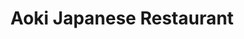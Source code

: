 ---
layout: place
title: "Aoki Japanese Restaurant"
permalink: /california/la-verne/aoki-japanese-restaurant.html
stateAbbr: CA
stateName: California
cityName: La Verne
seo:
  name: "Aoki Japanese Restaurant"
  type: Restaurant
  links: null
description: "Aoki Japanese Restaurant serves delicious sushi in La Verne, California. Try fresh Japanese dishes for a great dining experience. "
place_id: ChIJcw7PD00uw4ARN6bDyAScU2k
photos:
  - name: >-
      places/ChIJcw7PD00uw4ARN6bDyAScU2k/photos/AeeoHcKbcwO63_dNSmQ2G2BBraQJgimksbqTqE1gVOFy3nfYy71cpdDp-AEUpramYIwKmui2bHGr6GrZROyI9iUYns-ethhWJJ5dfmWOxG6v2oX06vgAwCca7UTkNqapu_U95J3sCtCRB4KyJZzEIszl_PTib7g4_5OmWzHFsdnRUsonQnU4qCaCuXwkII-3Vr3nb_zQi3upkuVPpC0RnnPzg9alk3KDIdHXXFQmEaKbD-kvEsOp99Ww0sPphefIwM-TEq1rN_qPVsXp_2w7G4dNFT0rzGYeLLR_S7XSqleEYXatfg
    widthPx: 919
    heightPx: 611
    authorAttributions:
      - displayName: Aoki Japanese Restaurant
        uri: https://maps.google.com/maps/contrib/110046035327960139241
        photoUri: >-
          https://lh3.googleusercontent.com/a-/ALV-UjUFqIOAxVv78b3FQX0y8f4qzFFiRMq1LM6-OjrYGQN8lx7oEB8=s100-p-k-no-mo
    flagContentUri: >-
      https://www.google.com/local/imagery/report/?cb_client=maps_api_places.places_api&image_key=!1e10!2sAF1QipMySeBdgbnQ6ViT7p1X-FMVktEg23TUtUX0RYtB&hl=en-US
    googleMapsUri: >-
      https://www.google.com/maps/place//data=!3m4!1e2!3m2!1sAF1QipMySeBdgbnQ6ViT7p1X-FMVktEg23TUtUX0RYtB!2e10!4m2!3m1!1s0x80c32e4d0fcf0e73:0x69539c04c8c3a637
  - name: >-
      places/ChIJcw7PD00uw4ARN6bDyAScU2k/photos/AeeoHcKXhk8enGD1c98IFGwiypIibqlo09lBqSANPjTjN0eKDGa-cFPNl8T0CLC3thHMaQxAYFlLf9AjdDlRL5VLEoVhsEDCGd8I70ZKP_MhsjojkibRCufFxXvjiH7jcjU5chDNtdUexWBcj3FJAY13uYrwWv3KDiuujY8D4WiN-_ti1NaXvL656EGJieGZqZyoiFrkGiLbym6AkAJx-BIm2GB7lfi2Ku-hqdoO_5BOp5_SeVSn8dH8y7389Zhrba7USVLTpQA6F2n_2Rn9IbSxWSS9vyna2Hu_gEQP05nAuhRNNA
    widthPx: 1000
    heightPx: 666
    authorAttributions:
      - displayName: Aoki Japanese Restaurant
        uri: https://maps.google.com/maps/contrib/110046035327960139241
        photoUri: >-
          https://lh3.googleusercontent.com/a-/ALV-UjUFqIOAxVv78b3FQX0y8f4qzFFiRMq1LM6-OjrYGQN8lx7oEB8=s100-p-k-no-mo
    flagContentUri: >-
      https://www.google.com/local/imagery/report/?cb_client=maps_api_places.places_api&image_key=!1e10!2sAF1QipPnxMl45aijD_n5nphMVD5MLUFf35M0KAkgAFzf&hl=en-US
    googleMapsUri: >-
      https://www.google.com/maps/place//data=!3m4!1e2!3m2!1sAF1QipPnxMl45aijD_n5nphMVD5MLUFf35M0KAkgAFzf!2e10!4m2!3m1!1s0x80c32e4d0fcf0e73:0x69539c04c8c3a637
  - name: >-
      places/ChIJcw7PD00uw4ARN6bDyAScU2k/photos/AeeoHcJ9hzuUgTw9l0Gv-SvodIm_IohRgRXyWcrSDRmXi6mO0VVpJnQPdbaQwJHBg6nl24CMfDRIVfKnnCUhFLDMRgcwylP8ukPyCsXQ6hmn5HCpMCIKF0idJcfmc8ba77VhqYrBFOQEliaze_FPUGMmZOttqRVl-nGjyRqHntChNJzZFZB1U_je0zSp83VrMr4zPmojSAEujunNi2XRNtvf6t1b06qCGJMEHa4Gdy91ExDEdOPce8EGeoPsKK79xbW3qmgiAdKvktx81ncp-HUeIzySRePPAtdPLZbc3a0QAnPe3cgUCQs0oE2NKrapr1yVntbW1KSSiA-kly4PRALT8L75wpY28HUFXvarNkHqyPpKnxaJhmZ6mTF9lKYqkxViHnuqSnZmd5f1WqpP1SeWyilzlFz4rkMpyzj7at8QTgCMwms_
    widthPx: 4032
    heightPx: 2268
    authorAttributions:
      - displayName: Nik
        uri: https://maps.google.com/maps/contrib/116657663826530002837
        photoUri: >-
          https://lh3.googleusercontent.com/a-/ALV-UjVnDqQpVrirFdOskA-XFIxkTVOPZZ7zu-WaMUubVIl49slabyjeJA=s100-p-k-no-mo
    flagContentUri: >-
      https://www.google.com/local/imagery/report/?cb_client=maps_api_places.places_api&image_key=!1e10!2sCIHM0ogKEICAgIDD04mA1AE&hl=en-US
    googleMapsUri: >-
      https://www.google.com/maps/place//data=!3m4!1e2!3m2!1sCIHM0ogKEICAgIDD04mA1AE!2e10!4m2!3m1!1s0x80c32e4d0fcf0e73:0x69539c04c8c3a637
  - name: >-
      places/ChIJcw7PD00uw4ARN6bDyAScU2k/photos/AeeoHcJWHnFgHBdAXdbv6PpCLWTfEJgbmFUorRUEfm3hNnD32C0SgO1WIurFg7WiZjKUtXbEWkoSPh486z3gT8CHFBYH23EWOU0Dvr1N1Ng2NktUibnIf2XBWYzKhWvjwSIChOoHV398ZpVNiWvK-xtO6j8RhfVDRB6xgDEUsWYjuSGF9oON2Ul2XqxWfDvWvnT_gGshP27LFmdb4FxxCSYP9_RvVqbRpyPwrFvI4uHI9RwbYy9KKb8D-SVR57-uWy-rVnLjenweeFNdhRNLdqxYNnqceQ_M377g-c2rwyKGK67M0sOB5nUH9NqOH9tCODkzq2e5eVvbKzv4Reou_s2rkHgvNrX4Y8XOqVH9KE4Bfw_beCbYy5CfLviPm3FS-7Yr3Z-xM_H8_qltx0tYivh9B12dkEkuZKEqZtn5EPpOelo7n-o
    widthPx: 4000
    heightPx: 3000
    authorAttributions:
      - displayName: 권태신
        uri: https://maps.google.com/maps/contrib/106412145322278072369
        photoUri: >-
          https://lh3.googleusercontent.com/a/ACg8ocK2fXAAyH_J7FD2DBGWNiCoEHCHC25AWY1x7OpeVQHa3mYCMg=s100-p-k-no-mo
    flagContentUri: >-
      https://www.google.com/local/imagery/report/?cb_client=maps_api_places.places_api&image_key=!1e10!2sCIHM0ogKEICAgID3pcnd_AE&hl=en-US
    googleMapsUri: >-
      https://www.google.com/maps/place//data=!3m4!1e2!3m2!1sCIHM0ogKEICAgID3pcnd_AE!2e10!4m2!3m1!1s0x80c32e4d0fcf0e73:0x69539c04c8c3a637
  - name: >-
      places/ChIJcw7PD00uw4ARN6bDyAScU2k/photos/AeeoHcLQdAmJ2BjJtTx7ZzdFzy2QxNrPwh5yQVZJd9SoJ84IQMJn264S15rbIaouPCRcopwdZrhdV13QLFDa22GfnMeQf28fRWvXx9MLrB3Gx139AcYA3_DHDyVFgyHKg18KtjNvnd_QgM1emqnI1dvYIc8k0BW3S1c9l0CgISn-PNDhBUXHKgKo4wzWWAwBh79wqmrXvlCi8bE7TJ7gW2ceSYCNWCkeZcFN2cZp9Vmy1lZ2LfV1JA9ZJw71iRAsphZi0kUhHKa3EwuWE-Bzw6zRCohImqbJDCmUci4rTRawDtotZg
    widthPx: 762
    heightPx: 478
    authorAttributions:
      - displayName: Aoki Japanese Restaurant
        uri: https://maps.google.com/maps/contrib/110046035327960139241
        photoUri: >-
          https://lh3.googleusercontent.com/a-/ALV-UjUFqIOAxVv78b3FQX0y8f4qzFFiRMq1LM6-OjrYGQN8lx7oEB8=s100-p-k-no-mo
    flagContentUri: >-
      https://www.google.com/local/imagery/report/?cb_client=maps_api_places.places_api&image_key=!1e10!2sAF1QipOMnEkjhn1YIp8KtUCO_lh3J-IBkNLpcWvgg3V8&hl=en-US
    googleMapsUri: >-
      https://www.google.com/maps/place//data=!3m4!1e2!3m2!1sAF1QipOMnEkjhn1YIp8KtUCO_lh3J-IBkNLpcWvgg3V8!2e10!4m2!3m1!1s0x80c32e4d0fcf0e73:0x69539c04c8c3a637
  - name: >-
      places/ChIJcw7PD00uw4ARN6bDyAScU2k/photos/AeeoHcKpDGjF1NOFvzk0zqSW4vN6el59xYtkt2oQhB3o5WrnqJtaMxr4D82gDqUwHBnz-C2wOcbBOaAHpVUjWyv0ymGjETNZ0OupsjkSYWPrXUXXpmI1tuVXn3fHXkXLUS_eZALgvbsdt_lLU0jxUlToh_uxeRGxJBX0oO3TgOhEcXj-BEGYf1_H2rL6_6AEjVXRgFcARVpVopSAXe-DESIdjxh3LwUMppi8PYx02BxQ6WhOryMWyve5lFYFPYbcvATJMs86k94Zg2QVXjyuxQdsVDM3Ao_L0wtbpUS2XIZqNk8TDMZVzyKtPfWP4E4HftH-1LCEkfbrAN4A_AxJhyuBN75nhXn9xeD0HvKd4oTGhvSeJZja9-oHPZ80crqfVXhHk7g-SKx4L2fdZKdq8tGzLdmdSpsEVE0oucADpSQn0qyA5w
    widthPx: 4032
    heightPx: 2268
    authorAttributions:
      - displayName: J Cook
        uri: https://maps.google.com/maps/contrib/115392695110368723784
        photoUri: >-
          https://lh3.googleusercontent.com/a/ACg8ocJDViaylIhPphNK4dR8hB8wxlw2bW0kRf-Z6zQlpdEzvkDzEw=s100-p-k-no-mo
    flagContentUri: >-
      https://www.google.com/local/imagery/report/?cb_client=maps_api_places.places_api&image_key=!1e10!2sCIHM0ogKEICAgICEg4eqfw&hl=en-US
    googleMapsUri: >-
      https://www.google.com/maps/place//data=!3m4!1e2!3m2!1sCIHM0ogKEICAgICEg4eqfw!2e10!4m2!3m1!1s0x80c32e4d0fcf0e73:0x69539c04c8c3a637
  - name: >-
      places/ChIJcw7PD00uw4ARN6bDyAScU2k/photos/AeeoHcLs1bBMV8oSBTiAelRSTDe9lj69rZ_Nyl07fsLzIYo_1bYmdASqXBsrKEfrsmlXdk51YztObRnkmPebgAoMez7d6s0s_iJ-nSJQ_8yIfQcMGpZUyIoF7BviCuSepTUhxY6UE1o_4SCZ3guEPahtkPkcK8EgAZWfjvb989vUCAwPo2gasDJuRvk2CTAzbpnpmavuP9-C8qdnoknAkScWQaLBYRqsaPSuQ8T65uOA8oDAZ8HzbYEOe2_e-6kjT0Aohvex5e5WY-gZlAT6Eam9fQ12wmUPAPM-2PO70YU2WTRfQmUnFJ_oI3xdYixCBuVmm-uUGD9oB_e3RfK6jBJf1YNJ32_nrPq-9TT_9SfJ0YyT4cJkUKyVSGh4wFOr32Sn7XuBSBFqN8cv4Vp6kztgVVzIIJNZkrrySXgsmM7bNh3xww
    widthPx: 4032
    heightPx: 3024
    authorAttributions:
      - displayName: Rosie Farnham
        uri: https://maps.google.com/maps/contrib/114383713373141999486
        photoUri: >-
          https://lh3.googleusercontent.com/a-/ALV-UjUWehqNyhMyXyq_G6Td2tZyyA0AJb-yWgExVLW2LR1Xf4CC3JOqGg=s100-p-k-no-mo
    flagContentUri: >-
      https://www.google.com/local/imagery/report/?cb_client=maps_api_places.places_api&image_key=!1e10!2sCIHM0ogKEICAgIC-1NHMNw&hl=en-US
    googleMapsUri: >-
      https://www.google.com/maps/place//data=!3m4!1e2!3m2!1sCIHM0ogKEICAgIC-1NHMNw!2e10!4m2!3m1!1s0x80c32e4d0fcf0e73:0x69539c04c8c3a637
  - name: >-
      places/ChIJcw7PD00uw4ARN6bDyAScU2k/photos/AeeoHcIIV9fkPD_YH4pkTWvYVvhcyPp5kQV42NwYeSr-jEix225DdVEzt9zheTou_jwjvxx2eeIm7WZvJHdDa5D1J7nzfjq-4TmFSvWsSeMZq9pY9bJkvO6q3onGoO2lhSMCjqD7Mc8-n9HznC_oMb_6QUT4zY18qsSB_7XIC9PG5ivHRcjp3LOXk1KkkFLTvsVXNA0vXBteHph3OyOHAfk9esb-7hxQ7VRvc0XWcHCcvPecb3bAYiFHqsbeJN_BKok9dVD4VRqSH00oPWqn6D0G6QIXiSr6Z0LIjaKL5_KAN2nqvzfBz8oLa0ftcoziB948p7rNVy8ofqe2huNCmJ3jUyb3O1Ueo4RJvHv93L7IdcFAiDlc8aX6xy9ZRLQVrmnzVTyy8oO2qhtTTkWPVeEXqxRThq9WLncLA3yeaCo91y6h7LiP
    widthPx: 3024
    heightPx: 4032
    authorAttributions:
      - displayName: Edward Yango
        uri: https://maps.google.com/maps/contrib/105963345098423784735
        photoUri: >-
          https://lh3.googleusercontent.com/a-/ALV-UjXjixaJsjFWHnde9EACYNsfdd1jYusE6ioXXA2JVCR15giIuZKP=s100-p-k-no-mo
    flagContentUri: >-
      https://www.google.com/local/imagery/report/?cb_client=maps_api_places.places_api&image_key=!1e10!2sCIHM0ogKEICAgIDLjv-QswE&hl=en-US
    googleMapsUri: >-
      https://www.google.com/maps/place//data=!3m4!1e2!3m2!1sCIHM0ogKEICAgIDLjv-QswE!2e10!4m2!3m1!1s0x80c32e4d0fcf0e73:0x69539c04c8c3a637
  - name: >-
      places/ChIJcw7PD00uw4ARN6bDyAScU2k/photos/AeeoHcIRCkOcsQhOjWqMD9ONZ2SkC3Mlsahqvk66V8SOe8evvgIDW3Fj-DYfNpcyS-ish58nQ6EiPlMrbDD6ZxjNjsGw6cpEpRwI2pF0TZfHN6RbxpYZw75nYySpIef9336k9LTBFqP0p4IncosPNETyBfAQzLerfh0SVLuDlqcbeRkg22J9E8syHx7p9yeKswigiq7_qTHkY5-NNi9v8BR1QgkopVUMeTP4fyxEk7lYRCUhoxob3ws8xhw-eijidt0-qGZGA03Cp3HGR79KrTHlFWiTBe-3s4inby7MFp0L0dIHppErYuJtUErG8TDlmxOpx4z5oWTDP3cPD-d6gEQVkeRTeDJyj5-d6CO6lUSI0LhUzJUiguM-4ImiHEDfUFtCYvvsufYBei2YiKDAQHwfKNhKxvQGuSot5Mc3UcIjvadIyg
    widthPx: 4032
    heightPx: 3024
    authorAttributions:
      - displayName: Edward Yango
        uri: https://maps.google.com/maps/contrib/105963345098423784735
        photoUri: >-
          https://lh3.googleusercontent.com/a-/ALV-UjXjixaJsjFWHnde9EACYNsfdd1jYusE6ioXXA2JVCR15giIuZKP=s100-p-k-no-mo
    flagContentUri: >-
      https://www.google.com/local/imagery/report/?cb_client=maps_api_places.places_api&image_key=!1e10!2sCIHM0ogKEICAgIDLjv-Qcw&hl=en-US
    googleMapsUri: >-
      https://www.google.com/maps/place//data=!3m4!1e2!3m2!1sCIHM0ogKEICAgIDLjv-Qcw!2e10!4m2!3m1!1s0x80c32e4d0fcf0e73:0x69539c04c8c3a637
  - name: >-
      places/ChIJcw7PD00uw4ARN6bDyAScU2k/photos/AeeoHcIt361-CFLQrwEqOeVr3VzOSWHnUJb8UQudSsPfr8WQYqXgIfu9ly6VwXckKFOKek4yjX00yUULGRyW2ENqRkxKnPFPIuQptW2pJcqWWZHZkFNT2gkYP0Y4hwopTOiP-8iYjKoFtLq4ChlACmQlEYYwOMrE4gEZCctKm_cJ16vO2ObSeF3n76fSjwFJcVha0b05qn572HzS0lnsLXW7kbu9teMkg3q0GGOZ99sZ529zOV684rKWXdppHfwI31C14ztcINYxrYthoN7KUvPx7hrBFkafT_auT8kXZM1sJnNOYA
    widthPx: 1000
    heightPx: 666
    authorAttributions:
      - displayName: Aoki Japanese Restaurant
        uri: https://maps.google.com/maps/contrib/110046035327960139241
        photoUri: >-
          https://lh3.googleusercontent.com/a-/ALV-UjUFqIOAxVv78b3FQX0y8f4qzFFiRMq1LM6-OjrYGQN8lx7oEB8=s100-p-k-no-mo
    flagContentUri: >-
      https://www.google.com/local/imagery/report/?cb_client=maps_api_places.places_api&image_key=!1e10!2sAF1QipNCMjfhxOnN9dy5xlHeeZguNSlZ5OEJCTEbhDSn&hl=en-US
    googleMapsUri: >-
      https://www.google.com/maps/place//data=!3m4!1e2!3m2!1sAF1QipNCMjfhxOnN9dy5xlHeeZguNSlZ5OEJCTEbhDSn!2e10!4m2!3m1!1s0x80c32e4d0fcf0e73:0x69539c04c8c3a637
address: 2307 D St, La Verne, CA 91750, USA
street: 2307 D St
city: La Verne
state: CA
zip: '91750'
country: USA
neighborhood: null
latitude: '34.100690'
longitude: '-117.770319'
accessibility_options:
  wheelchairAccessibleParking: true
  wheelchairAccessibleEntrance: true
  wheelchairAccessibleRestroom: true
  wheelchairAccessibleSeating: true
business_status: OPERATIONAL
name: Aoki Japanese Restaurant
google_maps_links:
  directionsUri: >-
    https://www.google.com/maps/dir//''/data=!4m7!4m6!1m1!4e2!1m2!1m1!1s0x80c32e4d0fcf0e73:0x69539c04c8c3a637!3e0
  placeUri: https://maps.google.com/?cid=7589581341411485239
  writeAReviewUri: >-
    https://www.google.com/maps/place//data=!4m3!3m2!1s0x80c32e4d0fcf0e73:0x69539c04c8c3a637!12e1
  reviewsUri: >-
    https://www.google.com/maps/place//data=!4m4!3m3!1s0x80c32e4d0fcf0e73:0x69539c04c8c3a637!9m1!1b1
  photosUri: >-
    https://www.google.com/maps/place//data=!4m3!3m2!1s0x80c32e4d0fcf0e73:0x69539c04c8c3a637!10e5
primary_type: Sushi Restaurant
opening_hours:
  regular: null
  current: null
secondary_opening_hours:
  regular:
    weekdayDescriptions: null
    type: null
  current:
    weekdayDescriptions: null
    type: null
phone: null
price_level: null
price_range: null
rating: null
rating_count: 0
website: null
reviews: null
parking_options: null
payment_options: null
allow_dogs: null
curbside_pickup: null
delivery: null
dine_in: null
good_for_children: null
good_for_groups: null
good_for_sports: null
live_music: null
menu_for_children: null
outdoor_seating: null
reservable: null
restroom: null
serves_beer: null
serves_breakfast: null
serves_brunch: null
serves_cocktails: null
serves_coffee: null
serves_dinner: null
serves_dessert: null
serves_lunch: null
serves_vegetarian_food: null
serves_wine: null
takeout: null
summary: null

---